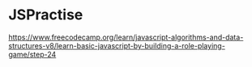 # JSPractise
https://www.freecodecamp.org/learn/javascript-algorithms-and-data-structures-v8/learn-basic-javascript-by-building-a-role-playing-game/step-24
